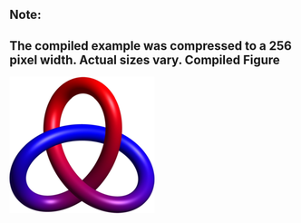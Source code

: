 Note:
-----
The compiled example was compressed to a 256
pixel width. Actual sizes vary.
Compiled Figure
---------------
![Example](Trefoil_Gradient.png)
